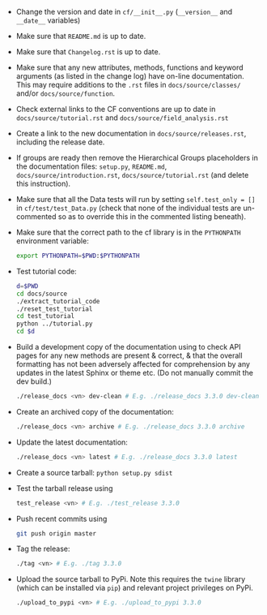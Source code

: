 * Change the version and date in `cf/__init__.py` (`__version__` and
  `__date__` variables)

* Make sure that `README.md` is up to date.

* Make sure that `Changelog.rst` is up to date.

* Make sure that any new attributes, methods, functions and keyword arguments
  (as listed in the change log) have on-line documentation. This may
  require additions to the `.rst` files in `docs/source/classes/` and/or
  `docs/source/function`.

* Check external links to the CF conventions are up to date in
  `docs/source/tutorial.rst` and `docs/source/field_analysis.rst`

* Create a link to the new documentation in
  `docs/source/releases.rst`, including the release date.

* If groups are ready then remove the Hierarchical Groups placeholders
  in the documentation files: `setup.py`, `README.md`,
  `docs/source/introduction.rst`, `docs/source/tutorial.rst` (and delete
  this instruction).

* Make sure that all the Data tests will run by setting
  `self.test_only = []` in `cf/test/test_Data.py` (check that none of
  the individual tests are un-commented so as to override this in the
  commented listing beneath).

* Make sure that the correct path to the cf library is in the
  `PYTHONPATH` environment variable:

   ```bash
   export PYTHONPATH=$PWD:$PYTHONPATH
   ```

* Test tutorial code:

  ```bash
  d=$PWD
  cd docs/source
  ./extract_tutorial_code
  ./reset_test_tutorial
  cd test_tutorial
  python ../tutorial.py
  cd $d
  ```

* Build a development copy of the documentation using to check API
  pages for any new methods are present & correct, & that the overall
  formatting has not been adversely affected for comprehension by any
  updates in the latest Sphinx or theme etc. (Do not manually commit
  the dev build.)

  ```bash
  ./release_docs <vn> dev-clean # E.g. ./release_docs 3.3.0 dev-clean
  ```
  
* Create an archived copy of the documentation:

  ```bash
  ./release_docs <vn> archive # E.g. ./release_docs 3.3.0 archive
  ```

* Update the latest documentation:

  ```bash
  ./release_docs <vn> latest # E.g. ./release_docs 3.3.0 latest
  ```
  
* Create a source tarball: `python setup.py sdist`

* Test the tarball release using

  ```bash
  test_release <vn> # E.g. ./test_release 3.3.0
  ```

* Push recent commits using

  ```bash
  git push origin master
  ```
  
* Tag the release:

  ```bash
  ./tag <vn> # E.g. ./tag 3.3.0
  ```
  
* Upload the source tarball to PyPi. Note this requires the `twine`
  library (which can be installed via `pip`) and relevant project
  privileges on PyPi.

  ```bash
  ./upload_to_pypi <vn> # E.g. ./upload_to_pypi 3.3.0
  ```